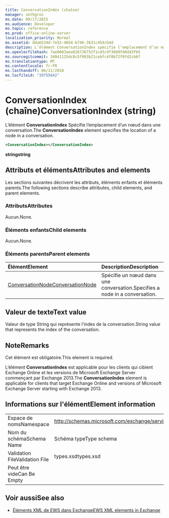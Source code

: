 ```yaml
---
title: ConversationIndex (chaîne)
manager: sethgros
ms.date: 09/17/2015
ms.audience: Developer
ms.topic: reference
ms.prod: office-online-server
localization_priority: Normal
ms.assetid: dda6534d-7e52-4654-b746-3631c454cb4d
description: L’élément ConversationIndex spécifie l’emplacement d’un nœud dans une conversation.
ms.openlocfilehash: 7ae8083aea826726752f1cd3c9f3689fd0dd3fb5
ms.sourcegitcommit: 34041125dc8c5f993b21cebfc4f8b72f0fd2cb6f
ms.translationtype: MT
ms.contentlocale: fr-FR
ms.lasthandoff: 06/11/2018
ms.locfileid: "19755642"
---
```

# <a name="conversationindex-string"></a><span data-ttu-id="503d6-103">ConversationIndex (chaîne)</span><span class="sxs-lookup"><span data-stu-id="503d6-103">ConversationIndex (string)</span></span>

<span data-ttu-id="503d6-104">L’élément **ConversationIndex** Spécifie l’emplacement d’un nœud dans une conversation.</span><span class="sxs-lookup"><span data-stu-id="503d6-104">The **ConversationIndex** element specifies the location of a node in a conversation.</span></span> 
  
```XML
<ConversationIndex></ConversationIndex>
```

 <span data-ttu-id="503d6-105">**string**</span><span class="sxs-lookup"><span data-stu-id="503d6-105">**string**</span></span>
## <a name="attributes-and-elements"></a><span data-ttu-id="503d6-106">Attributs et éléments</span><span class="sxs-lookup"><span data-stu-id="503d6-106">Attributes and elements</span></span>

<span data-ttu-id="503d6-107">Les sections suivantes décrivent les attributs, éléments enfants et éléments parents.</span><span class="sxs-lookup"><span data-stu-id="503d6-107">The following sections describe attributes, child elements, and parent elements.</span></span>
  
### <a name="attributes"></a><span data-ttu-id="503d6-108">Attributs</span><span class="sxs-lookup"><span data-stu-id="503d6-108">Attributes</span></span>

<span data-ttu-id="503d6-109">Aucun.</span><span class="sxs-lookup"><span data-stu-id="503d6-109">None.</span></span>
  
### <a name="child-elements"></a><span data-ttu-id="503d6-110">Éléments enfants</span><span class="sxs-lookup"><span data-stu-id="503d6-110">Child elements</span></span>

<span data-ttu-id="503d6-111">Aucun.</span><span class="sxs-lookup"><span data-stu-id="503d6-111">None.</span></span>
  
### <a name="parent-elements"></a><span data-ttu-id="503d6-112">Éléments parents</span><span class="sxs-lookup"><span data-stu-id="503d6-112">Parent elements</span></span>

|<span data-ttu-id="503d6-113">**Élément**</span><span class="sxs-lookup"><span data-stu-id="503d6-113">**Element**</span></span>|<span data-ttu-id="503d6-114">**Description**</span><span class="sxs-lookup"><span data-stu-id="503d6-114">**Description**</span></span>|
|:-----|:-----|
|[<span data-ttu-id="503d6-115">ConversationNode</span><span class="sxs-lookup"><span data-stu-id="503d6-115">ConversationNode</span></span>](conversationnode.md) <br/> |<span data-ttu-id="503d6-116">Spécifie un nœud dans une conversation.</span><span class="sxs-lookup"><span data-stu-id="503d6-116">Specifies a node in a conversation.</span></span>  <br/> |
   
## <a name="text-value"></a><span data-ttu-id="503d6-117">Valeur de texte</span><span class="sxs-lookup"><span data-stu-id="503d6-117">Text value</span></span>

<span data-ttu-id="503d6-118">Valeur de type String qui représente l’index de la conversation.</span><span class="sxs-lookup"><span data-stu-id="503d6-118">String value that represents the index of the conversation.</span></span>
  
## <a name="remarks"></a><span data-ttu-id="503d6-119">Note</span><span class="sxs-lookup"><span data-stu-id="503d6-119">Remarks</span></span>

<span data-ttu-id="503d6-120">Cet élément est obligatoire.</span><span class="sxs-lookup"><span data-stu-id="503d6-120">This element is required.</span></span>
  
<span data-ttu-id="503d6-121">L’élément **ConversationIndex** est applicable pour les clients qui ciblent Exchange Online et les versions de Microsoft Exchange Server commençant par Exchange 2013.</span><span class="sxs-lookup"><span data-stu-id="503d6-121">The **ConversationIndex** element is applicable for clients that target Exchange Online and versions of Microsoft Exchange Server starting with Exchange 2013.</span></span> 
  
## <a name="element-information"></a><span data-ttu-id="503d6-122">Informations sur l'élément</span><span class="sxs-lookup"><span data-stu-id="503d6-122">Element information</span></span>

|||
|:-----|:-----|
|<span data-ttu-id="503d6-123">Espace de noms</span><span class="sxs-lookup"><span data-stu-id="503d6-123">Namespace</span></span>  <br/> |http://schemas.microsoft.com/exchange/services/2006/types  <br/> |
|<span data-ttu-id="503d6-124">Nom du schéma</span><span class="sxs-lookup"><span data-stu-id="503d6-124">Schema Name</span></span>  <br/> |<span data-ttu-id="503d6-125">Schéma type</span><span class="sxs-lookup"><span data-stu-id="503d6-125">Type schema</span></span>  <br/> |
|<span data-ttu-id="503d6-126">Validation File</span><span class="sxs-lookup"><span data-stu-id="503d6-126">Validation File</span></span>  <br/> |<span data-ttu-id="503d6-127">types.xsd</span><span class="sxs-lookup"><span data-stu-id="503d6-127">types.xsd</span></span>  <br/> |
|<span data-ttu-id="503d6-128">Peut être vide</span><span class="sxs-lookup"><span data-stu-id="503d6-128">Can Be Empty</span></span>  <br/> ||
   
## <a name="see-also"></a><span data-ttu-id="503d6-129">Voir aussi</span><span class="sxs-lookup"><span data-stu-id="503d6-129">See also</span></span>



- [<span data-ttu-id="503d6-130">Éléments XML de EWS dans Exchange</span><span class="sxs-lookup"><span data-stu-id="503d6-130">EWS XML elements in Exchange</span></span>](ews-xml-elements-in-exchange.md)

